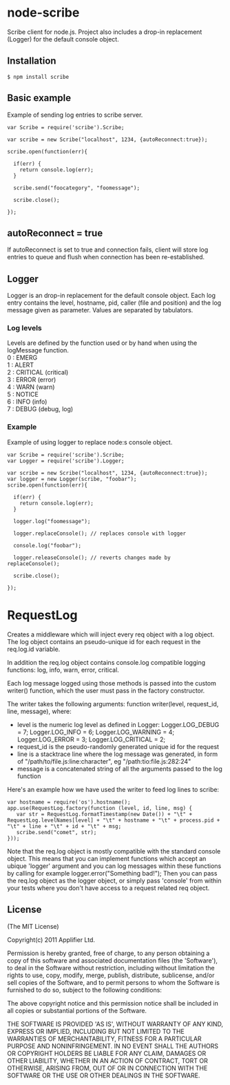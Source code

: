 # node-scribe
Scribe client for node.js. Project also includes a drop-in replacement (Logger) for the default console object.
## Installation
    $ npm install scribe
## Basic example
Example of sending log entries to scribe server.

    var Scribe = require('scribe').Scribe;

    var scribe = new Scribe("localhost", 1234, {autoReconnect:true});

    scribe.open(function(err){

      if(err) {
        return console.log(err);
      }

      scribe.send("foocategory", "foomessage");

      scribe.close();

    });

## autoReconnect = true
If autoReconnect is set to true and connection fails, client will store log entries to queue and flush when connection has been re-established.

## Logger
Logger is an drop-in replacement for the default console object. Each log entry contains the level, hostname, pid, caller (file and position) and the log message given as parameter. Values are separated by tabulators.

### Log levels
Levels are defined by the function used or by hand when using the logMessage function.<br />
    0 : EMERG <br />
    1 : ALERT <br />
    2 : CRITICAL (critical)<br />
    3 : ERROR (error)<br />
    4 : WARN (warn)<br />
    5 : NOTICE<br />
    6 : INFO (info)<br />
    7 : DEBUG (debug, log)<br />

### Example
Example of using logger to replace node:s console object.

    var Scribe = require('scribe').Scribe;
    var Logger = require('scribe').Logger;

    var scribe = new Scribe("localhost", 1234, {autoReconnect:true});
    var logger = new Logger(scribe, "foobar");
    scribe.open(function(err){

      if(err) {
        return console.log(err);
      }

      logger.log("foomessage");

      logger.replaceConsole(); // replaces console with logger

      console.log("foobar");

      logger.releaseConsole(); // reverts changes made by replaceConsole();

      scribe.close();

    });

# RequestLog

Creates a middleware which will inject every req object with a log object.
The log object contains an pseudo-unique id for each request in the req.log.id variable.

In addition the req.log object contains console.log compatible logging functions:
log, info, warn, error, critical.

Each log message logged using those methods is passed into the custom writer() function,
which the user must pass in the factory constructor.

The writer takes the following arguments:
function writer(level, request_id, line, message), where:
 - level is the numeric log level as defined in Logger:
     Logger.LOG_DEBUG = 7;
     Logger.LOG_INFO = 6;
     Logger.LOG_WARNING = 4;
     Logger.LOG_ERROR = 3;
     Logger.LOG_CRITICAL = 2;
 - request_id is the pseudo-randomly generated unique id for the request
 - line is a stacktrace line where the log message was generated, in form of "/path/to/file.js:line:character", eg "/path:tio:file.js:282:24"
 - message is a concatenated string of all the arguments passed to the log function

Here's an example how we have used the writer to feed log lines to scribe:

    var hostname = require('os').hostname();
    app.use(RequestLog.factory(function (level, id, line, msg) {
       var str = RequestLog.formatTimestamp(new Date()) + "\t" + RequestLog.levelNames[level] + "\t" + hostname + "\t" + process.pid + "\t" + line + "\t" + id + "\t" + msg;
       scribe.send("comet", str);
    }));
    
Note that the req.log object is mostly compatible with the standard console object.
This means that you can implement functions which accept an ubique 'logger' argument and you can log messages
within these functions by calling for example logger.error("Something bad!"); Then you can pass the req.log
object as the logger object, or simply pass 'console' from within your tests where you don't have access
to a request related req object.


## License
(The MIT License)

Copyright(c) 2011 Applifier Ltd.<br />

Permission is hereby granted, free of charge, to any person obtaining
a copy of this software and associated documentation files (the
'Software'), to deal in the Software without restriction, including
without limitation the rights to use, copy, modify, merge, publish,
distribute, sublicense, and/or sell copies of the Software, and to
permit persons to whom the Software is furnished to do so, subject to
the following conditions:

The above copyright notice and this permission notice shall be
included in all copies or substantial portions of the Software.

THE SOFTWARE IS PROVIDED 'AS IS', WITHOUT WARRANTY OF ANY KIND,
EXPRESS OR IMPLIED, INCLUDING BUT NOT LIMITED TO THE WARRANTIES OF
MERCHANTABILITY, FITNESS FOR A PARTICULAR PURPOSE AND NONINFRINGEMENT.
IN NO EVENT SHALL THE AUTHORS OR COPYRIGHT HOLDERS BE LIABLE FOR ANY
CLAIM, DAMAGES OR OTHER LIABILITY, WHETHER IN AN ACTION OF CONTRACT,
TORT OR OTHERWISE, ARISING FROM, OUT OF OR IN CONNECTION WITH THE
SOFTWARE OR THE USE OR OTHER DEALINGS IN THE SOFTWARE.